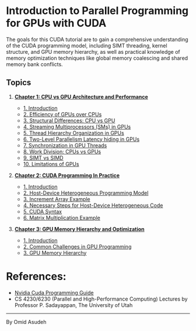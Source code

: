 # Introduction to Parallel Programming for GPUs with CUDA
The goals for this CUDA tutorial are to gain a comprehensive understanding of the CUDA programming model, including SIMT threading, kernel structure, and GPU memory hierarchy, as well as practical knowledge of memory optimization techniques like global memory coalescing and shared memory bank conflicts.

## Topics
1. **[Chapter 1: CPU vs GPU Architecture and Performance](/CUDA%20Programming%20Model/Chapter%201:%20CPU%20vs%20GPU%20Architecture%20and%20Performance/1.introduction.md)**
   - [1. Introduction](/CUDA%20Programming%20Model/Chapter%201:%20CPU%20vs%20GPU%20Architecture%20and%20Performance/1.introduction.md)
   - [2. Efficiency of GPUs over CPUs](/CUDA%20Programming%20Model/Chapter%201:%20CPU%20vs%20GPU%20Architecture%20and%20Performance/2.efficiency.md)
   - [3. Structural Differences: CPU vs GPU](/CUDA%20Programming%20Model/Chapter%201:%20CPU%20vs%20GPU%20Architecture%20and%20Performance/3.structural_differences.md)
   - [4. Streaming Multiprocessors (SMs) in GPUs](/CUDA%20Programming%20Model/Chapter%201:%20CPU%20vs%20GPU%20Architecture%20and%20Performance/4.streaming_multiprocessors.md)
   - [5. Thread Hierarchy Organization in GPUs](/CUDA%20Programming%20Model/Chapter%201:%20CPU%20vs%20GPU%20Architecture%20and%20Performance/5.GPU_Thread_Hierarchy-DataParalellModel.md)
   - [6. Two-Level Parallelism Latency hiding in GPUs](/CUDA%20Programming%20Model/Chapter%201:%20CPU%20vs%20GPU%20Architecture%20and%20Performance/6.two_level_parallelism.md)
   - [7. Synchronization in GPU Threads](/CUDA%20Programming%20Model/Chapter%201:%20CPU%20vs%20GPU%20Architecture%20and%20Performance/7.synchronization.md)
   - [8. Work Division: CPUs vs GPUs](/CUDA%20Programming%20Model/Chapter%201:%20CPU%20vs%20GPU%20Architecture%20and%20Performance/8.work_division.md)
   - [9. SIMT vs SIMD](/CUDA%20Programming%20Model/Chapter%201:%20CPU%20vs%20GPU%20Architecture%20and%20Performance/9.simt_vs_simd.md)
   - [10. Limitations of GPUs](/CUDA%20Programming%20Model/Chapter%201:%20CPU%20vs%20GPU%20Architecture%20and%20Performance/10.limitations_of_gpus.md)

2. **[Chapter 2: CUDA Programming In Practice](/CUDA%20Programming%20Model/Chapter%202:%20CUDA%20Programming%20In%20Practice/1.introduction.md)**
   - [1. Introduction](/CUDA%20Programming%20Model/Chapter%202:%20CUDA%20Programming%20In%20Practice/1.introduction.md)
   - [2. Host-Device Heterogeneous Programming Model](/CUDA%20Programming%20Model/Chapter%202:%20CUDA%20Programming%20In%20Practice/2.Host-Device-Model.md)
   - [3. Increment Array Example](/CUDA%20Programming%20Model/Chapter%202:%20CUDA%20Programming%20In%20Practice/3.incrementArrayExp.md)
   - [4. Necessary Steps for Host-Device Heterogeneous Code](/CUDA%20Programming%20Model/Chapter%202:%20CUDA%20Programming%20In%20Practice/4.steps_Host_Device_Code.md)
   - [5. CUDA Syntax](/CUDA%20Programming%20Model/Chapter%202:%20CUDA%20Programming%20In%20Practice/5.cuda_syntax.md)
   - [6. Matrix Multiplication Example](/CUDA%20Programming%20Model/Chapter%202:%20CUDA%20Programming%20In%20Practice/6.matmul.md)

3. **[Chapter 3: GPU Memory Hierarchy and Optimization](/CUDA%20Programming%20Model/Chapter%203:%20GPU%20Memory%20Hierarchy%20and%20Optimization/1.introduction.md)**
   - [1. Introduction](/CUDA%20Programming%20Model/Chapter%203:%20GPU%20Memory%20Hierarchy%20and%20Optimization/1.introduction.md)
   - [2. Common Challenges in GPU Programming](/CUDA%20Programming%20Model/Chapter%203:%20GPU%20Memory%20Hierarchy%20and%20Optimization/2.common-challenges.md)
   - [3. GPU Memory Hierarchy](/CUDA%20Programming%20Model/Chapter%203:%20GPU%20Memory%20Hierarchy%20and%20Optimization/2.common-challenges.md)
   <!-- - [4. Global Memory Coalescing](/CUDA%20Programming%20Model/Chapter%203:%20GPU%20Memory%20Hierarchy%20and%20Optimization/4.global-memory-coalescing.md)
   - [5. Shared Memory Bank Conflict](/CUDA%20Programming%20Model/Chapter%203:%20GPU%20Memory%20Hierarchy%20and%20Optimization/5.share-memory-bank-conflict.md)
   - [6. Thread Divergence](/CUDA%20Programming%20Model/Chapter%203:%20GPU%20Memory%20Hierarchy%20and%20Optimization/6.thread-divergence.md)
   - [7. Warp Occupancy](/CUDA%20Programming%20Model/Chapter%203:%20GPU%20Memory%20Hierarchy%20and%20Optimization/7.occupancy.md) -->



# References:
- [Nvidia Cuda Programming Guide](https://docs.nvidia.com/cuda/cuda-c-programming-guide)
- CS 4230/6230 (Parallel and High-Performance Computing) Lectures by Professor P. Sadayappan, The University of Utah

---
By Omid Asudeh